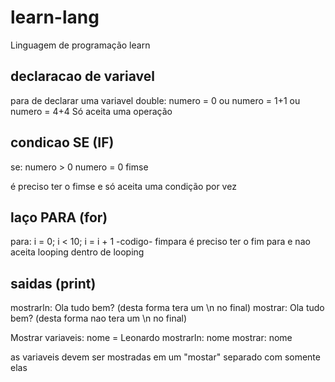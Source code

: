 # learn-lang
Linguagem de programação learn

## declaracao de variavel

para de declarar uma variavel double:
numero = 0
ou
numero = 1+1
ou
numero = 4+4
Só aceita uma operação 

## condicao SE (IF)
se: numero > 0
  numero = 0
fimse

é preciso ter o fimse e só aceita uma condição por vez

## laço PARA (for)
para: i = 0; i < 10; i = i + 1
 -codigo-
fimpara
é preciso ter o fim para e nao aceita looping dentro de looping

## saidas (print)
mostrarln: Ola tudo bem?  (desta forma tera um \n no final)
mostrar: Ola tudo bem? (desta forma nao tera um \n no final)

 Mostrar variaveis:
nome = Leonardo
mostrarln: nome
mostrar: nome

as variaveis devem ser mostradas em um "mostar" separado com somente elas
